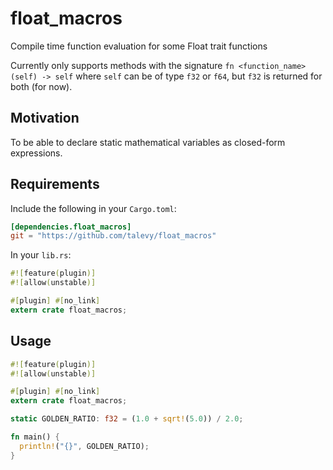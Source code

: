 # float_macros

Compile time function evaluation for some Float trait functions

Currently only supports methods with the signature `fn <function_name>(self) -> self`
where `self` can be of type `f32` or `f64`, but `f32` is returned for both (for now).

## Motivation

To be able to declare static mathematical variables as closed-form expressions.

## Requirements
Include the following in your `Cargo.toml`:

```toml
[dependencies.float_macros]
git = "https://github.com/talevy/float_macros"
```

In your `lib.rs`:

```rust
#![feature(plugin)]                                                                                                                                                       
#![allow(unstable)]                                                                                                                                                       

#[plugin] #[no_link]                                                                                                                                                      
extern crate float_macros;
```

## Usage

```rust
#![feature(plugin)]
#![allow(unstable)]

#[plugin] #[no_link]
extern crate float_macros;

static GOLDEN_RATIO: f32 = (1.0 + sqrt!(5.0)) / 2.0;

fn main() {
  println!("{}", GOLDEN_RATIO);  
}
```
